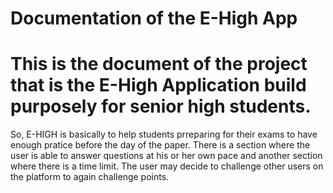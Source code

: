 # Documentation of the E-High App

# This is the document of the project that is the E-High Application build purposely for senior high students.
So, E-HIGH is basically to help students prreparing for their exams to have enough pratice before the day of the paper. There is a section where the user is able to answer questions at his or her own pace and another section where there is a time limit. The user may decide to challenge other users on the platform to again challenge points. 
